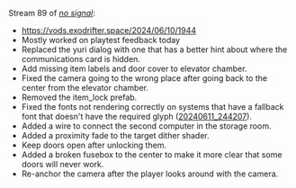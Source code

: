 Stream 89 of _[no signal](../notes/no-signal.md)_:
- https://vods.exodrifter.space/2024/06/10/1944
- Mostly worked on playtest feedback today
- Replaced the yuri dialog with one that has a better hint about where the communications card is hidden.
- Add missing item labels and door cover to elevator chamber.
- Fixed the camera going to the wrong place after going back to the center from the elevator chamber.
- Removed the item_lock prefab.
- Fixed the fonts not rendering correctly on systems that have a fallback font that doesn't have the required glyph ([20240611_244207](20240611_244207.md)).
- Added a wire to connect the second computer in the storage room.
- Added a proximity fade to the target dither shader.
- Keep doors open after unlocking them.
- Added a broken fusebox to the center to make it more clear that some doors will never work.
- Re-anchor the camera after the player looks around with the camera.
